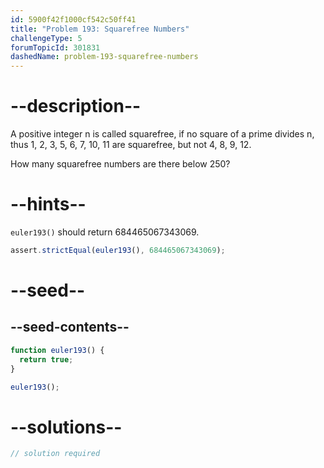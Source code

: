 ```yaml
---
id: 5900f42f1000cf542c50ff41
title: "Problem 193: Squarefree Numbers"
challengeType: 5
forumTopicId: 301831
dashedName: problem-193-squarefree-numbers
---
```


# --description--

A positive integer n is called squarefree, if no square of a prime divides n, thus 1, 2, 3, 5, 6, 7, 10, 11 are squarefree, but not 4, 8, 9, 12.

How many squarefree numbers are there below 250?

# --hints--

`euler193()` should return 684465067343069.

```js
assert.strictEqual(euler193(), 684465067343069);
```

# --seed--

## --seed-contents--

```js
function euler193() {
  return true;
}

euler193();
```

# --solutions--

```js
// solution required
```
